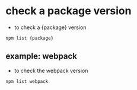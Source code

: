 # check a package version
- to check a {package} version

```
npm list {package}
```

## example: webpack
- to check the webpack version

```
npm list webpack
```
